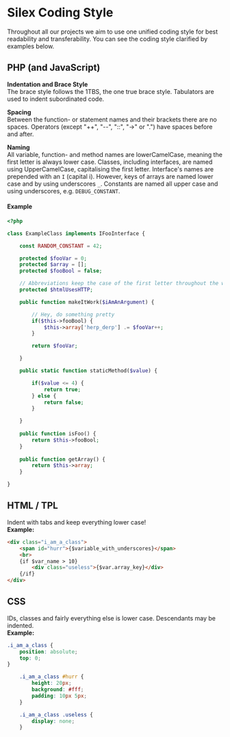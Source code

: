 Silex Coding Style
==================

Throughout all our projects we aim to use one unified coding style for best readability and transferability. You can see the coding style clarified by examples below.

## PHP (and JavaScript)

**Indentation and Brace Style**  
The brace style follows the 1TBS, the one true brace style. Tabulators are used to indent subordinated code.

**Spacing**  
Between the function- or statement names and their brackets there are no spaces.
Operators (except "++", "--", "::", "->" or ".") have spaces before and after.

**Naming**  
All variable, function- and method names are lowerCamelCase, meaning the first letter is always lower case. Classes, including interfaces, are named using UpperCamelCase, capitalising the first letter. Interface's names are prepended with an `I` (capital i).
However, keys of arrays are named lower case and by using underscores `_`.
Constants are named all upper case and using underscores, e.g. `DEBUG_CONSTANT`.

#### Example

```php
<?php

class ExampleClass implements IFooInterface {

	const RANDOM_CONSTANT = 42;

	protected $fooVar = 0;
	protected $array = [];
	protected $fooBool = false;

	// Abbreviations keep the case of the first letter throughout the whole abbreviation
	protected $htmlUsesHTTP;

	public function makeItWork($iAmAnArgument) {

		// Hey, do something pretty
		if($this->fooBool) {
			$this->array['herp_derp'] .= $fooVar++;
		}

		return $fooVar;

	}

	public static function staticMethod($value) {

		if($value <= 4) {
			return true;
		} else {
			return false;
		}

	}
	
	public function isFoo() {
		return $this->fooBool;
	}
	
	public function getArray() {
		return $this->array;
	}

}

```

## HTML / TPL

Indent with tabs and keep everything lower case!  
**Example:**   
```html
<div class="i_am_a_class">
	<span id="hurr">{$variable_with_underscores}</span>
	<br>
	{if $var_name > 10}
		<div class="useless">{$var.array_key}</div>
	{/if}
</div>
```

## CSS
IDs, classes and fairly everything else is lower case. Descendants may be indented.  
**Example:**  
```css
.i_am_a_class {
	position: absolute;
	top: 0;
}

	.i_am_a_class #hurr {
		height: 20px;
		background: #fff;
		padding: 10px 5px;
	}

	.i_am_a_class .useless {
		display: none;
	}
```
